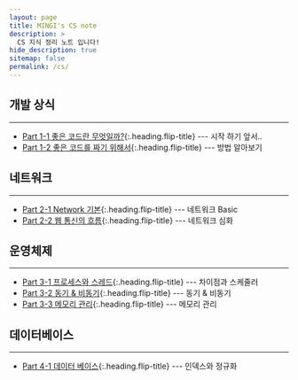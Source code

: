 ```yaml
---
layout: page
title: MINGI's CS note
description: >
  CS 지식 정리 노트 입니다!
hide_description: true
sitemap: false
permalink: /cs/ 
---
```



## 개발 상식

---
* [Part 1-1 좋은 코드란 무엇일까?]{:.heading.flip-title} --- 시작 하기 앞서..
* [Part 1-2 좋은 코드를 짜기 위해서]{:.heading.flip-title} --- 방법 알아보기

## 네트워크

---
* [Part 2-1 Network 기본]{:.heading.flip-title} --- 네트워크 Basic
* [Part 2-2 웹 통신의 흐름]{:.heading.flip-title} --- 네트워크 심화

## 운영체제

---
* [Part 3-1 프로세스와 스레드]{:.heading.flip-title} --- 차이점과 스케줄러
* [Part 3-2 동기 & 비동기]{:.heading.flip-title} --- 동기 & 비동기
* [Part 3-3 메모리 관리]{:.heading.flip-title} --- 메모리 관리

## 데이터베이스

---
* [Part 4-1 데이터 베이스]{:.heading.flip-title} --- 인덱스와 정규화


[Part 1-1 좋은 코드란 무엇일까?]: 1-1.md
[Part 1-2 좋은 코드를 짜기 위해서]: 1-2.md
[Part 2-1 Network 기본]: 2-1.md
[Part 2-2 웹 통신의 흐름]: 2-2.md
[Part 3-1 프로세스와 스레드]: 3-1.md
[Part 3-2 동기 & 비동기]: 3-2.md
[Part 3-3 메모리 관리]: 3-3.md
[Part 4-1 데이터 베이스]: 4-1.md
